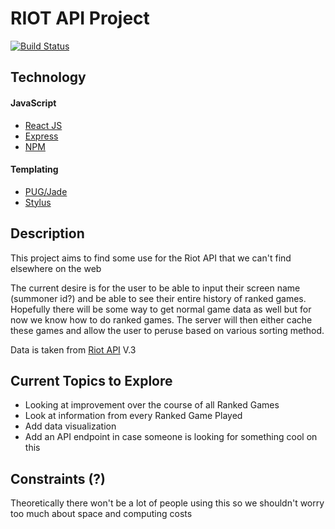 # RIOT API Project

[![Build Status](https://travis-ci.org/WestCoastPotato/Riot-API-Data.svg?branch=master)](https://travis-ci.org/WestCoastPotato/Riot-API-Data)

## Technology
#### JavaScript
- [React JS](https://facebook.github.io/react/)
- [Express](https://expressjs.com/)
- [NPM](https://www.npmjs.com/)
#### Templating
- [PUG/Jade](https://pugjs.org/api/getting-started.html)
- [Stylus](http://stylus-lang.com/)

## Description
This project aims to find some use for the Riot API that we can't find elsewhere on the web

The current desire is for the user to be able to input their screen name (summoner id?) and be able to see their
entire history of ranked games. Hopefully there will be some way to get normal game data as well but for now we know
how to do ranked games. The server will then either cache these games and allow the user to peruse based on various sorting
method.

Data is taken from [Riot API](https://developer.riotgames.com/) V.3

## Current Topics to Explore
- Looking at improvement over the course of all Ranked Games
- Look at information from every Ranked Game Played
- Add data visualization
- Add an API endpoint in case someone is looking for something cool on this

## Constraints (?)
Theoretically there won't be a lot of people using this so we shouldn't worry too much about space and computing costs
